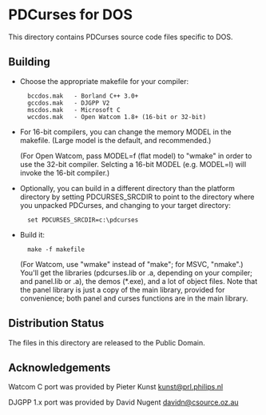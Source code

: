 PDCurses for DOS
================

This directory contains PDCurses source code files specific to DOS.


Building
--------

- Choose the appropriate makefile for your compiler:

        bccdos.mak   - Borland C++ 3.0+
        gccdos.mak   - DJGPP V2
        mscdos.mak   - Microsoft C
        wccdos.mak   - Open Watcom 1.8+ (16-bit or 32-bit)

- For 16-bit compilers, you can change the memory MODEL in the makefile.
  (Large model is the default, and recommended.)

  (For Open Watcom, pass MODEL=f (flat model) to "wmake" in order to use
  the 32-bit compiler. Selcting a 16-bit MODEL (e.g. MODEL=l) will
  invoke the 16-bit compiler.)

- Optionally, you can build in a different directory than the platform
  directory by setting PDCURSES_SRCDIR to point to the directory where
  you unpacked PDCurses, and changing to your target directory:

        set PDCURSES_SRCDIR=c:\pdcurses

- Build it:

        make -f makefile

  (For Watcom, use "wmake" instead of "make"; for MSVC, "nmake".) You'll
  get the libraries (pdcurses.lib or .a, depending on your compiler; and
  panel.lib or .a), the demos (*.exe), and a lot of object files. Note
  that the panel library is just a copy of the main library, provided 
  for convenience; both panel and curses functions are in the main 
  library.


Distribution Status
-------------------

The files in this directory are released to the Public Domain.


Acknowledgements
----------------

Watcom C port was provided by Pieter Kunst <kunst@prl.philips.nl>

DJGPP 1.x port was provided by David Nugent <davidn@csource.oz.au>
